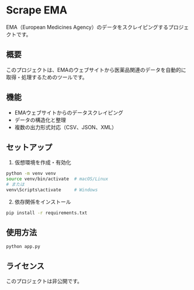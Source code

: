 # Scrape EMA

EMA（European Medicines Agency）のデータをスクレイピングするプロジェクトです。

## 概要

このプロジェクトは、EMAのウェブサイトから医薬品関連のデータを自動的に取得・処理するためのツールです。

## 機能

- EMAウェブサイトからのデータスクレイピング
- データの構造化と整理
- 複数の出力形式対応（CSV、JSON、XML）

## セットアップ

1. 仮想環境を作成・有効化
```bash
python -m venv venv
source venv/bin/activate  # macOS/Linux
# または
venv\Scripts\activate     # Windows
```

2. 依存関係をインストール
```bash
pip install -r requirements.txt
```

## 使用方法

```bash
python app.py
```

## ライセンス

このプロジェクトは非公開です。
